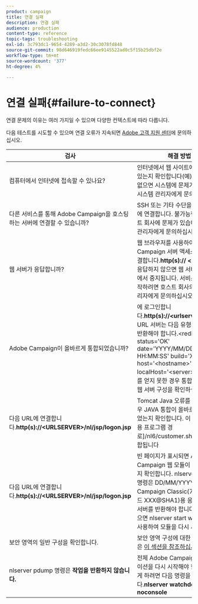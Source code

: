 ```yaml
---
product: campaign
title: 연결 실패
description: 연결 실패
audience: production
content-type: reference
topic-tags: troubleshooting
exl-id: 3c793dc1-9654-4289-a3d2-30c3078fd848
source-git-commit: 98d646919fedc66ee9145522ad0c5f15b25dbf2e
workflow-type: tm+mt
source-wordcount: '377'
ht-degree: 4%

---
```


# 연결 실패{#failure-to-connect}

연결 문제의 이유는 여러 가지일 수 있으며 다양한 컨텍스트에 따라 다릅니다.

다음 테스트를 시도할 수 있으며 연결 오류가 지속되면 [Adobe 고객 지원 센터](https://helpx.adobe.com/kr/enterprise/admin-guide.html/enterprise/using/support-for-experience-cloud.ug.html)에 문의하십시오.



<table> 
<thead> 
<tr> 
<th>검사<br /> </th> 
<th>해결 방법<br /> </th> 
</tr> 
</thead> 
<tbody> 
<tr> 
<td>컴퓨터에서 인터넷에 접속할 수 있나요?</td> 
<td>인터넷에서 웹 사이트에 연결할 수 있는지 확인합니다(예). 연결할 수 없으면 시스템에 문제가 있습니다. 시스템 관리자에게 문의하십시오.</td>
</tr>
<tr> 
<td>다른 서비스를 통해 Adobe Campaign을 호스팅하는 서버에 연결할 수 있습니까?</td> 
<td>SSH 또는 기타 수단을 통해 서버에 연결합니다. 불가능한 경우 호스트 회사에 문제가 있습니다. 시스템 관리자에게 문의하십시오.</td>
</tr>
<tr> 
<td>웹 서버가 응답합니까?</td> 
<td>웹 브라우저를 사용하여 Adobe Campaign 서버 액세스 URL에 연결합니다.<b>http(s):// &lt;urlserver&gt;</b> 응답하지 않으면 웹 서버가 시스템에서 중지됩니다. 서비스를 다시 시작하려면 호스트 회사의 시스템 관리자에게 문의하십시오.</td>
</tr>
<tr> 
<td>Adobe Campaign이 올바르게 통합되었습니까?</td> 
<td>에 로그인합니다.<b>http(s)://&lt;urlserver&gt;/r/test</b> URL 서버는 다음 유형의 메시지를 반환해야 합니다.&lt;redirect status='OK' date='YYYY/MM/DD HH:MM:SS' build='XXXX' host='&lt;hostname&gt;' localHost='&lt;server&gt;'/&gt;
이 결과를 얻지 못한 경우 통합이 고려되는 웹 서버 구성을 확인하십시오.</td>
</tr>
<tr> 
<td>다음 URL에 연결합니다.<b>http(s)://&lt;URLSERVER&gt;/nl/jsp/logon.jsp</b></td>
<td>Tomcat Java 오류를 가져오는 경우 JAVA 통합이 올바르게 수행되었는지 확인합니다. 이 파일은 [응용 프로그램 경로]/nl6/customer.sh 파일에 통합됩니다</td>
</tr>
<tr> 
<td>다음 URL에 연결합니다.<b>http(s)://&lt;URLSERVER&gt;/nl/jsp/logon.jsp</b></td>
<td>빈 페이지가 표시되면 Adobe Campaign 웹 모듈이 시작되었는지 확인합니다. nlserver pdump 명령은 DD/MM/YYYY의 Adobe Campaign Classic(7.X YY.R 빌드 XXX@SHA1)용 응용 프로그램 서버를 반환해야 합니다. 그렇지 않으면 nlserver start web 명령을 사용하여 모듈을 다시 시작합니다</td>
</tr>
<tr>
<td>보안 영역의 일반 구성을 확인합니다.</td>
<td>보안 영역 구성에 대한 자세한 내용은 <a href="https://experienceleague.adobe.com/docs/campaign-classic/using/installing-campaign-classic/additional-configurations/configuring-campaign-server.html?lang=en#configuring-campaign-server"/>이 섹션을 참조하십시오.</a></td>
</tr>
<tr>
<td>nlserver pdump 명령은 <b>작업을 반환하지 않습니다.</b></td>
<td>전체 Adobe Campaign 애플리케이션을 다시 시작해야 합니다. 이렇게 하려면 다음 명령을 사용합니다.<b>nlserver watchdog -svc -noconsole</b></td>
</tr>
</tbody> 
</table>

